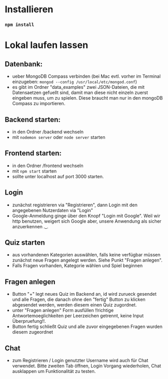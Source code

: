# Installieren

### `npm install`

# Lokal laufen lassen

## Datenbank: 
* ueber MongoDB Compass verbinden (bei Mac evtl. vorher im Terminal einzugeben: `mongod --config /usr/local/etc/mongod.conf`)
* es gibt im Ordner "data_examples" zwei JSON-Dateien, die mit Datensaetzen gefuellt sind, damit man diese nicht einzeln zuerst eingeben muss, um zu spielen. Diese braucht man nur in den mongoDB Compass zu importieren.

## Backend starten: 
* in den Ordner /backend wechseln
* mit `nodemon server` oder `node server` starten


## Frontend starten: 
* in den Ordner /frontend wechseln
* mit `npm start` starten
* sollte unter localhost auf port 3000 starten.

## Login
* zunächst registrieren via "Registrieren", dann Login mit den angegebenen Nutzerdaten via "Login"
* Google-Anmeldung ginge über den Knopf "Login mit Google". Weil wir http benutzen, weigert sich Google aber, unsere Anwendung als sicher anzuerkennen ._.

## Quiz starten
* aus vorhandenen Kategorien auswählen, falls keine verfügbar müssen zunächst neue Fragen angelegt werden. Siehe Punkt "Fragen anlegen".
* Falls Fragen vorhanden, Kategorie wählen und Spiel beginnen

## Fragen anlegen
* Button "+" legt neues Quiz im Backend an, id wird zurueck gesendet und alle Fragen, die danach ohne den "fertig" Button zu klicken abgesendet werden, werden diesem einen    Quiz zugordnet. 
* unter "Fragen anlegen" Form ausfüllen !!richtige Antwortemoeglichkeiten per Leerzeichen getrennt, keine Input Überpruefung!!.
* Button fertig schließt Quiz und alle zuvor eingegebenen Fragen wurden diesem zugeordnet

## Chat
* zum Registrieren / Login genutzter Username wird auch für Chat verwendet. Bitte zweiten Tab öffnen, Login Vorgang wiederholen, Chat ausklappen um Funktionalität zu testen.
